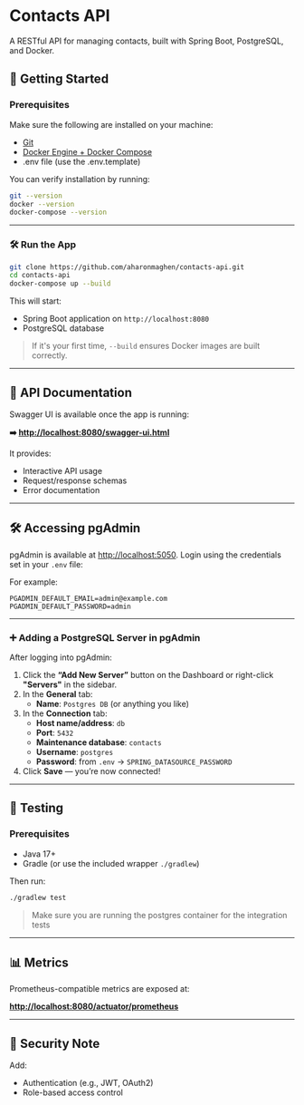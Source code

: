 # Contacts API

A RESTful API for managing contacts, built with Spring Boot, PostgreSQL, and Docker.

## 🚀 Getting Started

### Prerequisites

Make sure the following are installed on your machine:

- [Git](https://git-scm.com/downloads)
- [Docker Engine + Docker Compose](https://docs.docker.com/get-docker/)
- .env file (use the .env.template)

You can verify installation by running:

```bash
git --version
docker --version
docker-compose --version
```

---

### 🛠️ Run the App

```bash
git clone https://github.com/aharonmaghen/contacts-api.git
cd contacts-api
docker-compose up --build
```

This will start:
- Spring Boot application on `http://localhost:8080`
- PostgreSQL database

> If it's your first time, `--build` ensures Docker images are built correctly.

---

## 📘 API Documentation

Swagger UI is available once the app is running:

**➡️ [http://localhost:8080/swagger-ui.html](http://localhost:8080/swagger-ui.html)**

It provides:
- Interactive API usage
- Request/response schemas
- Error documentation

---

## 🛠️ Accessing pgAdmin

pgAdmin is available at [http://localhost:5050](http://localhost:5050).
Login using the credentials set in your `.env` file:

For example:
```env
PGADMIN_DEFAULT_EMAIL=admin@example.com
PGADMIN_DEFAULT_PASSWORD=admin
```

---

### ➕ Adding a PostgreSQL Server in pgAdmin

After logging into pgAdmin:

1. Click the **“Add New Server”** button on the Dashboard or right-click **"Servers"** in the sidebar.
2. In the **General** tab:
   - **Name**: `Postgres DB` (or anything you like)
3. In the **Connection** tab:
   - **Host name/address**: `db`
   - **Port**: `5432`
   - **Maintenance database**: `contacts`
   - **Username**: `postgres`
   - **Password**: from `.env` → `SPRING_DATASOURCE_PASSWORD`
4. Click **Save** — you’re now connected!

---

## 🧪 Testing

### Prerequisites

- Java 17+
- Gradle (or use the included wrapper `./gradlew`)

Then run:

```bash
./gradlew test
```
> Make sure you are running the postgres container for the integration tests
---

## 📊 Metrics

Prometheus-compatible metrics are exposed at:

**[http://localhost:8080/actuator/prometheus](http://localhost:8080/actuator/prometheus)**

---

## 🔐 Security Note

Add:
- Authentication (e.g., JWT, OAuth2)
- Role-based access control